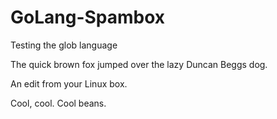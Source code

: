 # GoLang-Spambox
Testing the glob language

The quick brown fox jumped over the lazy Duncan Beggs dog.

An edit from your Linux box.

Cool, cool. Cool beans.
